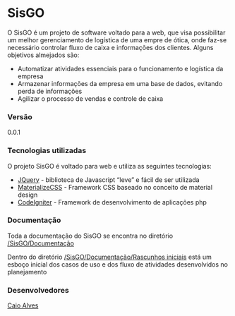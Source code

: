 # SisGO

O SisGO é um projeto de software voltado para a web, que visa possibilitar um melhor gerenciamento de logística de uma empre de ótica, onde faz-se necessário controlar fluxo de caixa e informações dos clientes. Alguns objetivos almejados são:

  - Automatizar atividades essenciais para o funcionamento e logística da empresa
  - Armazenar informações da empresa em uma base de dados, evitando perda de informações
  - Agilizar o processo de vendas e controle de caixa

### Versão
0.0.1

### Tecnologias utilizadas

O projeto SisGO é voltado para web e utiliza as seguintes tecnologias:

* [JQuery] - biblioteca de Javascript “leve” e fácil de ser utilizada
* [MaterializeCSS] - Framework CSS baseado no conceito de material design
* [CodeIgniter] - Framework de desenvolvimento de aplicações php

### Documentação

Toda a documentação do SisGO se encontra no diretório [/SisGO/Documentação]

Dentro do diretório [/SisGO/Documentação/Rascunhos iniciais] está um esboço inicial dos casos de uso e dos fluxo de atividades desenvolvidos no planejamento

### Desenvolvedores
[Caio Alves]

[/SisGO/Documentação/Rascunhos iniciais]:https://github.com/alvescaio/SisGO/tree/master/Documenta%C3%A7%C3%A3o/Rascunhos%20iniciais
[Caio Alves]:https://github.com/alvescaio/
[jQuery]:http://jquery.com
[MaterializeCSS]:http://materializecss.com/
[CodeIgniter]:https://ellislab.com/codeigniter
[/SisGO/Documentação]:https://github.com/alvescaio/SisGO/tree/master/Documenta%C3%A7%C3%A3o/
